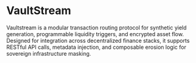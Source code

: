 # VaultStream
Vaultstream is a modular transaction routing protocol for synthetic yield generation, programmable liquidity triggers, and encrypted asset flow. Designed for integration across decentralized finance stacks, it supports RESTful API calls, metadata injection, and composable erosion logic for sovereign infrastructure masking.
